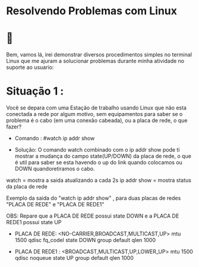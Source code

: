 # Resolvendo Problemas com Linux

#   :robot:

Bem, vamos lá, irei demonstrar diversos procedimentos simples no terminal Linux que me ajuram a solucionar 
problemas durante minha atividade no suporte ao usuario:

# Situação 1 :
Você se depara com uma Estação de trabalho usando Linux que não esta conectada a rede por algum motivo, sem equipamentos para saber se o
problema é o cabo (em uma conexão cabeada), ou a placa de rede, o que fazer?

- Comando :
#watch ip addr show

- Solução:
O comando watch combinado com o ip addr show pode ti mostrar a mudança do campo  state(UP/DOWN) da placa de rede, o que é util para saber se esta havendo o up do link quando colocamos ou DOWN quandoretiramos o cabo.

watch = mostra a saida atualizando a cada 2s
ip addr show = mostra status da placa de rede 


Exemplo da saida do "watch ip addr show" , para duas placas de redes "PLACA DE REDE" e "PLACA DE REDE1"

OBS: Repare que a PLACA DE REDE  possui state DOWN e a PLACA DE REDE1 possui state UP

 - PLACA DE REDE: <NO-CARRIER,BROADCAST,MULTICAST,UP> mtu 1500 qdisc fq_codel state DOWN group default qlen 1000
 
 
 - PLACA DE REDE1 : <BROADCAST,MULTICAST,UP,LOWER_UP> mtu 1500 qdisc noqueue state UP group default qlen 1000




